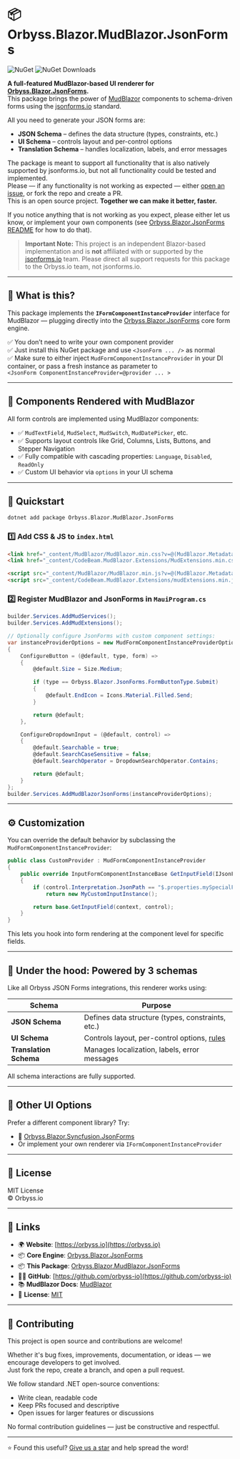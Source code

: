 # 📦 Orbyss.Blazor.MudBlazor.JsonForms

![NuGet](https://img.shields.io/nuget/v/Orbyss.Blazor.Syncfusion.JsonForms)
![NuGet Downloads](https://img.shields.io/nuget/dt/Orbyss.Blazor.Syncfusion.JsonForms)

**A full-featured MudBlazor-based UI renderer for [Orbyss.Blazor.JsonForms](https://github.com/orbyss-io/Orbyss.Blazor.JsonForms).**  
This package brings the power of [MudBlazor](https://mudblazor.com/) components to schema-driven forms using the [jsonforms.io](https://jsonforms.io/) standard.  

All you need to generate your JSON forms are:  
- **JSON Schema** – defines the data structure (types, constraints, etc.)  
- **UI Schema** – controls layout and per-control options  
- **Translation Schema** – handles localization, labels, and error messages  

The package is meant to support all functionality that is also natively supported by jsonforms.io, but not all functionality could be tested and implemented.  
Please — if any functionality is not working as expected — either [open an issue](https://github.com/orbyss-io/Orbyss.Blazor.MudBlazor.JsonForms/issues), or fork the repo and create a PR.  
This is an open source project. **Together we can make it better, faster.**  

If you notice anything that is not working as you expect, please either let us know, or implement your own components (see [Orbyss.Blazor.JsonForms README](https://github.com/orbyss-io/Orbyss.Blazor.JsonForms) for how to do that).  

> **Important Note:** This project is an independent Blazor-based implementation and is **not** affiliated with or supported by the [jsonforms.io](https://jsonforms.io/) team. Please direct all support requests for this package to the Orbyss.io team, not jsonforms.io.

---

## 🎯 What is this?

This package implements the **`IFormComponentInstanceProvider`** interface for MudBlazor — plugging directly into the [Orbyss.Blazor.JsonForms](https://github.com/orbyss-io/Orbyss.Blazor.JsonForms) core form engine.

✅ You don’t need to write your own component provider  
✅ Just install this NuGet package and use `<JsonForm ... />` as normal  
✅ Make sure to either inject `MudFormComponentInstanceProvider` in your DI container, or pass a fresh instance as parameter to  
`<JsonForm ComponentInstanceProvider=@provider ... >`

---

## 🧱 Components Rendered with MudBlazor

All form controls are implemented using MudBlazor components:

- ✅ `MudTextField`, `MudSelect`, `MudSwitch`, `MudDatePicker`, etc.  
- ✅ Supports layout controls like Grid, Columns, Lists, Buttons, and Stepper Navigation  
- ✅ Fully compatible with cascading properties: `Language`, `Disabled`, `ReadOnly`  
- ✅ Custom UI behavior via `options` in your UI schema  

---

## 🚀 Quickstart

```bash
dotnet add package Orbyss.Blazor.MudBlazor.JsonForms
```

### 1️⃣ Add CSS & JS to `index.html`
```html
<link href="_content/MudBlazor/MudBlazor.min.css?v=@(MudBlazor.Metadata.Version)" rel="stylesheet" />
<link href="_content/CodeBeam.MudBlazor.Extensions/MudExtensions.min.css" rel="stylesheet" />

<script src="_content/MudBlazor/MudBlazor.min.js?v=@(MudBlazor.Metadata.Version)"></script>
<script src="_content/CodeBeam.MudBlazor.Extensions/mudExtensions.min.js"></script>
```

### 2️⃣ Register MudBlazor and JsonForms in `MauiProgram.cs`

```csharp
builder.Services.AddMudServices();
builder.Services.AddMudExtensions();

// Optionally configure JsonForms with custom component settings:
var instanceProviderOptions = new MudFormComponentInstanceProviderOptions
{
    ConfigureButton = (@default, type, form) =>
    {
        @default.Size = Size.Medium;

        if (type == Orbyss.Blazor.JsonForms.FormButtonType.Submit)
        {
            @default.EndIcon = Icons.Material.Filled.Send;
        }

        return @default;
    },

    ConfigureDropdownInput = (@default, control) =>
    {
        @default.Searchable = true;
        @default.SearchCaseSensitive = false;
        @default.SearchOperator = DropdownSearchOperator.Contains;

        return @default;
    }
};
builder.Services.AddMudBlazorJsonForms(instanceProviderOptions);
```

---

## ⚙️ Customization

You can override the default behavior by subclassing the `MudFormComponentInstanceProvider`:

```csharp
public class CustomProvider : MudFormComponentInstanceProvider
{
    public override InputFormComponentInstanceBase GetInputField(IJsonFormContext context, FormControlContext control)
    {
        if (control.Interpretation.JsonPath == "$.properties.mySpecialField") 
            return new MyCustomInputInstance();

        return base.GetInputField(context, control);
    }
}
```

This lets you hook into form rendering at the component level for specific fields.

---

## 🔄 Under the hood: Powered by 3 schemas

Like all Orbyss JSON Forms integrations, this renderer works using:

| Schema                  | Purpose                                           |
|-------------------------|---------------------------------------------------|
| **JSON Schema**         | Defines data structure (types, constraints, etc.) |
| **UI Schema**           | Controls layout, per-control options, [rules](https://jsonforms.io/docs/uischema/rules/) |
| **Translation Schema**  | Manages localization, labels, error messages      |

All schema interactions are fully supported.

---

## 🧩 Other UI Options

Prefer a different component library? Try:

- 🎨 [Orbyss.Blazor.Syncfusion.JsonForms](https://www.nuget.org/packages/Orbyss.Blazor.Syncfusion.JsonForms)  
- Or implement your own renderer via `IFormComponentInstanceProvider`

---

## 📄 License
MIT License  
© Orbyss.io

---

## 🔗 Links

- 🌍 **Website**: [https://orbyss.io](https://orbyss.io)  
- 📦 **Core Engine**: [Orbyss.Blazor.JsonForms](https://www.nuget.org/packages/Orbyss.Blazor.JsonForms)  
- 📦 **This Package**: [Orbyss.Blazor.MudBlazor.JsonForms](https://www.nuget.org/packages/Orbyss.Blazor.MudBlazor.JsonForms)  
- 🧑‍💻 **GitHub**: [https://github.com/orbyss-io](https://github.com/orbyss-io)  
- 📚 **MudBlazor Docs**: [MudBlazor](https://mudblazor.com/)  
- 📝 **License**: [MIT](./LICENSE)  

---

## 🤝 Contributing

This project is open source and contributions are welcome!

Whether it's bug fixes, improvements, documentation, or ideas — we encourage developers to get involved.  
Just fork the repo, create a branch, and open a pull request.

We follow standard .NET open-source conventions:
- Write clean, readable code
- Keep PRs focused and descriptive
- Open issues for larger features or discussions

No formal contribution guidelines — just be constructive and respectful.

---

⭐️ Found this useful? [Give us a star](https://github.com/orbyss-io/Orbyss.Blazor.MudBlazor.JsonForms/stargazers) and help spread the word!
